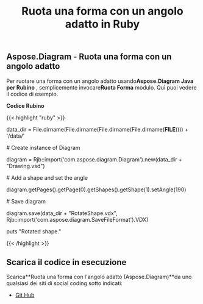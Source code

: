 ﻿---
title: Ruota una forma con un angolo adatto in Ruby
type: docs
weight: 80
url: /it/java/rotate-a-shape-with-suitable-angle-in-ruby/
---
## **Aspose.Diagram - Ruota una forma con un angolo adatto**
 Per ruotare una forma con un angolo adatto usando**Aspose.Diagram Java per Rubino** , semplicemente invocare**Ruota Forma** modulo. Qui puoi vedere il codice di esempio.

**Codice Rubino**

{{< highlight "ruby" >}}

 data_dir = File.dirname(File.dirname(File.dirname(File.dirname(__FILE__)))) + '/data/'

\# Create instance of Diagram

diagram = Rjb::import('com.aspose.diagram.Diagram').new(data_dir + "Drawing.vsd")

\# Add a shape and set the angle

diagram.getPages().getPage(0).getShapes().getShape(1).setAngle(190)

\# Save diagram

diagram.save(data_dir + "RotateShape.vdx", Rjb::import('com.aspose.diagram.SaveFileFormat').VDX)

puts "Rotated shape."

{{< /highlight >}}
## **Scarica il codice in esecuzione**
 Scarica**Ruota una forma con l'angolo adatto (Aspose.Diagram)**da uno qualsiasi dei siti di social coding sotto indicati:

- [Git Hub](https://github.com/asposediagram/Aspose.Diagram-for-Java/blob/master/Plugins/Aspose_Diagram_Java_for_Ruby/lib/asposediagramjava/Shapes/rotateshape.rb)
